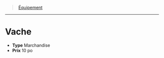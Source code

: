 ﻿---
!Equipment
Type: Marchandise
Price: 10 po
Id: equipment_hd.md#vache
ParentLink: equipment_hd.md#Équipement
Name: Vache
ParentName: Équipement
NameLevel: 1
Attributes: {}
---
> [Équipement](hd_equipment.md)

---

# Vache

- **Type** Marchandise
- **Prix** 10 po

